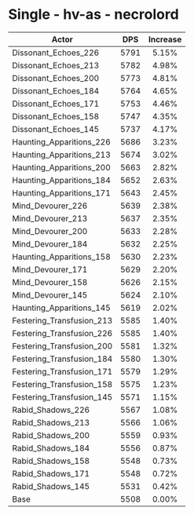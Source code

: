 # Single - hv-as - necrolord
| Actor | DPS | Increase |
|---|:---:|:---:|
|Dissonant_Echoes_226|5791|5.15%|
|Dissonant_Echoes_213|5782|4.98%|
|Dissonant_Echoes_200|5773|4.81%|
|Dissonant_Echoes_184|5764|4.65%|
|Dissonant_Echoes_171|5753|4.46%|
|Dissonant_Echoes_158|5747|4.35%|
|Dissonant_Echoes_145|5737|4.17%|
|Haunting_Apparitions_226|5686|3.23%|
|Haunting_Apparitions_213|5674|3.02%|
|Haunting_Apparitions_200|5663|2.82%|
|Haunting_Apparitions_184|5652|2.63%|
|Haunting_Apparitions_171|5643|2.45%|
|Mind_Devourer_226|5639|2.38%|
|Mind_Devourer_213|5637|2.35%|
|Mind_Devourer_200|5633|2.28%|
|Mind_Devourer_184|5632|2.25%|
|Haunting_Apparitions_158|5630|2.23%|
|Mind_Devourer_171|5629|2.20%|
|Mind_Devourer_158|5626|2.15%|
|Mind_Devourer_145|5624|2.10%|
|Haunting_Apparitions_145|5619|2.02%|
|Festering_Transfusion_213|5585|1.40%|
|Festering_Transfusion_226|5585|1.40%|
|Festering_Transfusion_200|5581|1.32%|
|Festering_Transfusion_184|5580|1.30%|
|Festering_Transfusion_171|5579|1.29%|
|Festering_Transfusion_158|5575|1.23%|
|Festering_Transfusion_145|5571|1.15%|
|Rabid_Shadows_226|5567|1.08%|
|Rabid_Shadows_213|5566|1.06%|
|Rabid_Shadows_200|5559|0.93%|
|Rabid_Shadows_184|5556|0.87%|
|Rabid_Shadows_158|5548|0.73%|
|Rabid_Shadows_171|5548|0.72%|
|Rabid_Shadows_145|5531|0.42%|
|Base|5508|0.00%|
